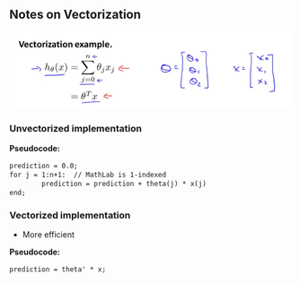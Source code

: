 ## Notes on Vectorization

![vectorization](https://github.com/zee-nguyen/Stanford_Machine_Learning/blob/master/assets/vectorization.png?raw=true)

### Unvectorized implementation

**Pseudocode:**

```
prediction = 0.0;
for j = 1:n+1:  // MathLab is 1-indexed
        prediction = prediction + theta(j) * x(j)
end;
```

### Vectorized implementation

- More efficient

**Pseudocode:**

```
prediction = theta' * x;
```
